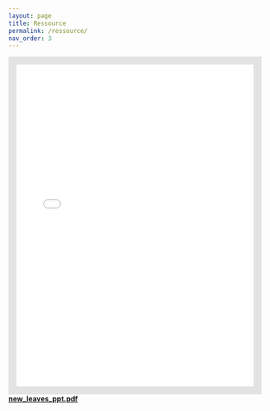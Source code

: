 ```yaml
---
layout: page
title: Ressource
permalink: /ressource/
nav_order: 3
---
```


<style>
   #example1.pdfobject-container { height: 40rem; border: 1rem solid rgba(0,0,0,.1); }
</style >

<div id="example1" class=" pdfobject-container"><embed class="pdfobject" src="/docs/survival_kit.pdf" type="application/pdf" style="overflow: auto; height:100%; width:100%" internalinstanceid="14"></div>

<a href="/docs/new_leaves_ppt.pdf" target="_blank"> <b>new_leaves_ppt.pdf</b></a>